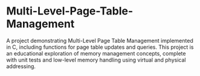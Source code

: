 # Multi-Level-Page-Table-Management
A project demonstrating Multi-Level Page Table Management implemented in C, including functions for page table updates and queries. This project is an educational exploration of memory management concepts, complete with unit tests and low-level memory handling using virtual and physical addressing.
